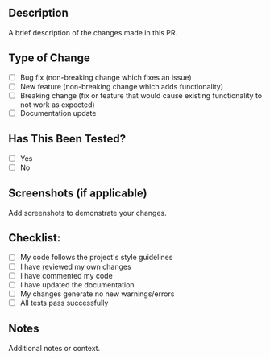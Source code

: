 ## Description
A brief description of the changes made in this PR.

## Type of Change
- [ ] Bug fix (non-breaking change which fixes an issue)
- [ ] New feature (non-breaking change which adds functionality)
- [ ] Breaking change (fix or feature that would cause existing functionality to not work as expected)
- [ ] Documentation update

## Has This Been Tested?
- [ ] Yes
- [ ] No

## Screenshots (if applicable)
Add screenshots to demonstrate your changes.

## Checklist:
- [ ] My code follows the project's style guidelines
- [ ] I have reviewed my own changes
- [ ] I have commented my code
- [ ] I have updated the documentation
- [ ] My changes generate no new warnings/errors
- [ ] All tests pass successfully

## Notes
Additional notes or context. 